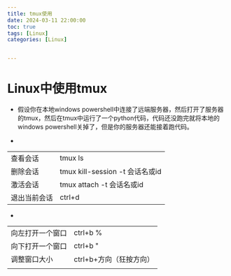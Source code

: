 ```yaml
---
title: tmux使用
date: 2024-03-11 22:00:00
toc: true
tags: [Linux]
categories: [Linux]


---
```


#

<!--more-->



# Linux中使用tmux

-  假设你在本地windows powershell中连接了远端服务器，然后打开了服务器的tmux，然后在tmux中运行了一个python代码，代码还没跑完就将本地的windows powershell关掉了，但是你的服务器还能接着跑代码。



- 

  |              |                                 |
  | ------------ | ------------------------------- |
  | 查看会话     | tmux ls                         |
  | 删除会话     | tmux kill-session -t 会话名或id |
  | 激活会话     | tmux attach -t 会话名或id       |
  | 退出当前会话 | ctrl+d                          |

- 

  |                  |                         |
  | ---------------- | ----------------------- |
  | 向左打开一个窗口 | ctrl+b %                |
  | 向下打开一个窗口 | ctrl+b "                |
  | 调整窗口大小     | ctrl+b+方向（狂按方向） |
|                  |                         |
  
  